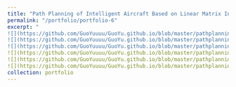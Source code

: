 ```yaml
---
title: "Path Planning of Intelligent Aircraft Based on Linear Matrix Inequality"
permalink: "/portfolio/portfolio-6"
excerpt: "
![](https://github.com/GuoYuuuu/GuoYu.github.io/blob/master/pathplanning/20210831-03-1.png?raw=true)
![](https://github.com/GuoYuuuu/GuoYu.github.io/blob/master/pathplanning/20210831-03-2.png?raw=true)
![](https://github.com/GuoYuuuu/GuoYu.github.io/blob/master/pathplanning/20210831-03-3.png?raw=true)"
![](https://github.com/GuoYuuuu/GuoYu.github.io/blob/master/pathplanning/20210831-03-4.png?raw=true)
![](https://github.com/GuoYuuuu/GuoYu.github.io/blob/master/pathplanning/20210831-03-5.png?raw=true)
![](https://github.com/GuoYuuuu/GuoYu.github.io/blob/master/pathplanning/20210831-03-6.png?raw=true)
collection: portfolio
---
```

